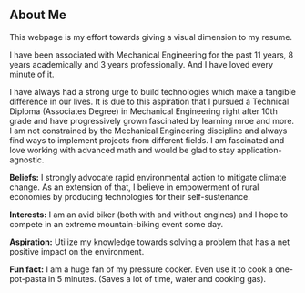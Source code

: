 
## About Me

This webpage is my effort towards giving a visual dimension to my resume.

I have been associated with Mechanical Engineering for the past 11 years, 8 years academically and 3 years professionally. And I have loved every minute of it. 

I have always had a strong urge to build technologies which make a tangible difference in our lives. It is due to this aspiration that I pursued a Technical Diploma (Associates Degree) in Mechanical Engineering right after 10th grade and have progressively grown fascinated by learning mroe and more. I am not constrained by the Mechanical Engineering discipline and always find ways to implement projects from different fields. I am fascinated and love working with advanced math and would be glad to stay application-agnostic.


**Beliefs:**
I strongly advocate rapid environmental action to mitigate climate change. As an extension of that, I believe in empowerment of rural economies by producing technologies for their self-sustenance. 

**Interests:**
I am an avid biker (both with and without engines) and I hope to compete in an extreme mountain-biking event some day.

**Aspiration:**
Utilize my knowledge towards solving a problem that has a net positive impact on the environment.

**Fun fact:**
I am a huge fan of my pressure cooker. Even use it to cook a one-pot-pasta in 5 minutes. (Saves a lot of time, water and cooking gas).

